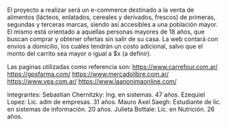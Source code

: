 El proyecto a realizar será un e-commerce destinado a la venta de alimentos (lácteos, enlatados, cereales y derivados, frescos) de primeras, segundas y terceras marcas, siendo así accesibles a una población mayor. 
El mismo está orientado a aquellas personas mayores de 18 años, que buscan comprar y obtener ofertas sin salir de su casa. La web contará con envíos a domicilio, los cuáles tendrán un costo adicional, salvo que el monto del carrito sea mayor o igual a $x (a definir). 

Las paginas utilizadas como referencia son: 
https://www.carrefour.com.ar/
https://gpsfarma.com/
https://www.mercadolibre.com.ar/
https://www.vea.com.ar/
https://www.laanonimaonline.com/

Integrantes: 
Sebastian Chernitzky: Ing. en sistemas. 47 años.
Ezequiel Lopez: Lic. adm de empresas. 31 años.
Mauro Axel Saegh: Estudiante de lic. en sistemas de información. 20 años. 
Julieta Bottale: Lic. en Nutrición. 26 años.
